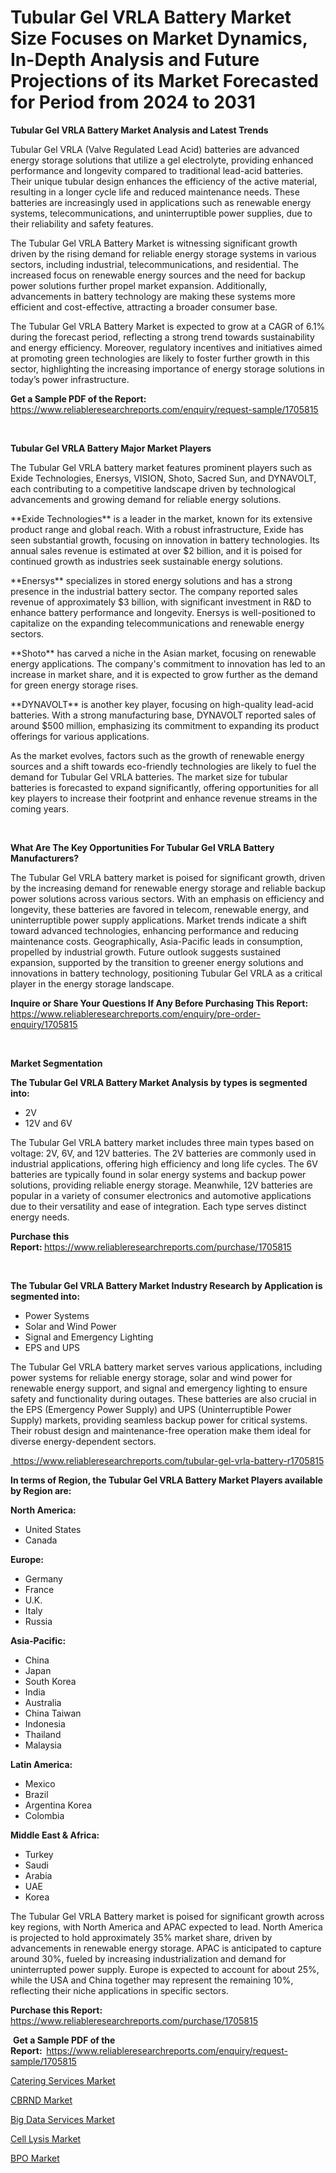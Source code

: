 <p><h1>Tubular Gel VRLA Battery Market Size Focuses on Market Dynamics, In-Depth Analysis and Future Projections of its Market Forecasted for Period from 2024 to 2031</h1></p><p><strong>Tubular Gel VRLA Battery Market Analysis and Latest Trends</strong></p>
<p><p>Tubular Gel VRLA (Valve Regulated Lead Acid) batteries are advanced energy storage solutions that utilize a gel electrolyte, providing enhanced performance and longevity compared to traditional lead-acid batteries. Their unique tubular design enhances the efficiency of the active material, resulting in a longer cycle life and reduced maintenance needs. These batteries are increasingly used in applications such as renewable energy systems, telecommunications, and uninterruptible power supplies, due to their reliability and safety features.</p><p>The Tubular Gel VRLA Battery Market is witnessing significant growth driven by the rising demand for reliable energy storage systems in various sectors, including industrial, telecommunications, and residential. The increased focus on renewable energy sources and the need for backup power solutions further propel market expansion. Additionally, advancements in battery technology are making these systems more efficient and cost-effective, attracting a broader consumer base.</p><p>The Tubular Gel VRLA Battery Market is expected to grow at a CAGR of 6.1% during the forecast period, reflecting a strong trend towards sustainability and energy efficiency. Moreover, regulatory incentives and initiatives aimed at promoting green technologies are likely to foster further growth in this sector, highlighting the increasing importance of energy storage solutions in today’s power infrastructure.</p></p>
<p><strong>Get a Sample PDF of the Report:&nbsp;</strong> <a href="https://www.reliableresearchreports.com/enquiry/request-sample/1705815?utm_campaign=1736&utm_medium=2&utm_source=Github&utm_content=ia&utm_term=21102024&utm_id=tubular-gel-vrla-battery">https://www.reliableresearchreports.com/enquiry/request-sample/1705815</a></p>
<p>&nbsp;</p>
<p><strong>Tubular Gel VRLA Battery Major Market Players</strong></p>
<p><p>The Tubular Gel VRLA battery market features prominent players such as Exide Technologies, Enersys, VISION, Shoto, Sacred Sun, and DYNAVOLT, each contributing to a competitive landscape driven by technological advancements and growing demand for reliable energy solutions.</p><p>**Exide Technologies** is a leader in the market, known for its extensive product range and global reach. With a robust infrastructure, Exide has seen substantial growth, focusing on innovation in battery technologies. Its annual sales revenue is estimated at over $2 billion, and it is poised for continued growth as industries seek sustainable energy solutions.</p><p>**Enersys** specializes in stored energy solutions and has a strong presence in the industrial battery sector. The company reported sales revenue of approximately $3 billion, with significant investment in R&D to enhance battery performance and longevity. Enersys is well-positioned to capitalize on the expanding telecommunications and renewable energy sectors.</p><p>**Shoto** has carved a niche in the Asian market, focusing on renewable energy applications. The company's commitment to innovation has led to an increase in market share, and it is expected to grow further as the demand for green energy storage rises.</p><p>**DYNAVOLT** is another key player, focusing on high-quality lead-acid batteries. With a strong manufacturing base, DYNAVOLT reported sales of around $500 million, emphasizing its commitment to expanding its product offerings for various applications.</p><p>As the market evolves, factors such as the growth of renewable energy sources and a shift towards eco-friendly technologies are likely to fuel the demand for Tubular Gel VRLA batteries. The market size for tubular batteries is forecasted to expand significantly, offering opportunities for all key players to increase their footprint and enhance revenue streams in the coming years.</p></p>
<p>&nbsp;</p>
<p><strong>What Are The Key Opportunities For Tubular Gel VRLA Battery Manufacturers?</strong></p>
<p><p>The Tubular Gel VRLA battery market is poised for significant growth, driven by the increasing demand for renewable energy storage and reliable backup power solutions across various sectors. With an emphasis on efficiency and longevity, these batteries are favored in telecom, renewable energy, and uninterruptible power supply applications. Market trends indicate a shift toward advanced technologies, enhancing performance and reducing maintenance costs. Geographically, Asia-Pacific leads in consumption, propelled by industrial growth. Future outlook suggests sustained expansion, supported by the transition to greener energy solutions and innovations in battery technology, positioning Tubular Gel VRLA as a critical player in the energy storage landscape.</p></p>
<p><strong>Inquire or Share Your Questions If Any Before Purchasing This Report:</strong> <a href="https://www.reliableresearchreports.com/enquiry/pre-order-enquiry/1705815?utm_campaign=1736&utm_medium=2&utm_source=Github&utm_content=ia&utm_term=21102024&utm_id=tubular-gel-vrla-battery">https://www.reliableresearchreports.com/enquiry/pre-order-enquiry/1705815</a></p>
<p>&nbsp;</p>
<p><strong>Market Segmentation</strong></p>
<p><strong>The Tubular Gel VRLA Battery Market Analysis by types is segmented into:</strong></p>
<p><ul><li>2V</li><li>12V and 6V</li></ul></p>
<p><p>The Tubular Gel VRLA battery market includes three main types based on voltage: 2V, 6V, and 12V batteries. The 2V batteries are commonly used in industrial applications, offering high efficiency and long life cycles. The 6V batteries are typically found in solar energy systems and backup power solutions, providing reliable energy storage. Meanwhile, 12V batteries are popular in a variety of consumer electronics and automotive applications due to their versatility and ease of integration. Each type serves distinct energy needs.</p></p>
<p><strong>Purchase this Report:&nbsp;</strong><a href="https://www.reliableresearchreports.com/purchase/1705815?utm_campaign=1736&utm_medium=2&utm_source=Github&utm_content=ia&utm_term=21102024&utm_id=tubular-gel-vrla-battery">https://www.reliableresearchreports.com/purchase/1705815</a></p>
<p>&nbsp;</p>
<p><strong>The Tubular Gel VRLA Battery Market Industry Research by Application is segmented into:</strong></p>
<p><ul><li>Power Systems</li><li>Solar and Wind Power</li><li>Signal and Emergency Lighting</li><li>EPS and UPS</li></ul></p>
<p><p>The Tubular Gel VRLA battery market serves various applications, including power systems for reliable energy storage, solar and wind power for renewable energy support, and signal and emergency lighting to ensure safety and functionality during outages. These batteries are also crucial in the EPS (Emergency Power Supply) and UPS (Uninterruptible Power Supply) markets, providing seamless backup power for critical systems. Their robust design and maintenance-free operation make them ideal for diverse energy-dependent sectors.</p></p>
<p><a href="https://www.reliableresearchreports.com/tubular-gel-vrla-battery-r1705815?utm_campaign=1736&utm_medium=2&utm_source=Github&utm_content=ia&utm_term=21102024&utm_id=tubular-gel-vrla-battery">&nbsp;https://www.reliableresearchreports.com/tubular-gel-vrla-battery-r1705815</a></p>
<p><strong>In terms of Region, the Tubular Gel VRLA Battery Market Players available by Region are:</strong></p>
<p>
    <p> <strong> North America: </strong>
        <ul>
            <li>United States</li>
            <li>Canada</li>
        </ul>
        </p> 
    <p> <strong> Europe: </strong>
        <ul>
            <li>Germany</li>
            <li>France</li>
            <li>U.K.</li>
            <li>Italy</li>
            <li>Russia</li>
        </ul>
        </p> 
    <p> <strong> Asia-Pacific: </strong>
        <ul>
            <li>China</li>
            <li>Japan</li>
            <li>South Korea</li>
            <li>India</li>
            <li>Australia</li>
            <li>China Taiwan</li>
            <li>Indonesia</li>
            <li>Thailand</li>
            <li>Malaysia</li>
        </ul>
        </p> 
    <p> <strong> Latin America: </strong>
        <ul>
            <li>Mexico</li>
            <li>Brazil</li>
            <li>Argentina Korea</li>
            <li>Colombia</li>
        </ul>
        </p> 
    <p> <strong> Middle East & Africa: </strong>
        <ul>
            <li>Turkey</li>
            <li>Saudi</li>
            <li>Arabia</li>
            <li>UAE</li>
            <li>Korea</li>
        </ul>
    </p>
    </p>
<p><p>The Tubular Gel VRLA Battery market is poised for significant growth across key regions, with North America and APAC expected to lead. North America is projected to hold approximately 35% market share, driven by advancements in renewable energy storage. APAC is anticipated to capture around 30%, fueled by increasing industrialization and demand for uninterrupted power supply. Europe is expected to account for about 25%, while the USA and China together may represent the remaining 10%, reflecting their niche applications in specific sectors.</p></p>
<p><strong>Purchase this Report: </strong><a href="https://www.reliableresearchreports.com/purchase/1705815?utm_campaign=1736&utm_medium=2&utm_source=Github&utm_content=ia&utm_term=21102024&utm_id=tubular-gel-vrla-battery">https://www.reliableresearchreports.com/purchase/1705815</a></p>
<p>&nbsp;<strong>Get a Sample PDF of the Report:&nbsp;&nbsp;</strong><a href="https://www.reliableresearchreports.com/enquiry/request-sample/1705815?utm_campaign=1736&utm_medium=2&utm_source=Github&utm_content=ia&utm_term=21102024&utm_id=tubular-gel-vrla-battery">https://www.reliableresearchreports.com/enquiry/request-sample/1705815</a></p>
<p><strong></strong></p>
<p><p><a href="https://www.linkedin.com/pulse/global-catering-services-10-cagr-forecast-2024-2031-genius-market-leppf?utm_campaign=1736&utm_medium=2&utm_source=Github&utm_content=ia&utm_term=21102024&utm_id=tubular-gel-vrla-battery">Catering Services Market</a></p><p><a href="https://www.linkedin.com/pulse/driving-forces-global-cbrnd-market-trends-applications-regional-ufdwf?utm_campaign=1736&utm_medium=2&utm_source=Github&utm_content=ia&utm_term=21102024&utm_id=tubular-gel-vrla-battery">CBRND Market</a></p><p><a href="https://www.linkedin.com/pulse/big-data-services-market-investigation-industry-evolution-ywg1f?utm_campaign=1736&utm_medium=2&utm_source=Github&utm_content=ia&utm_term=21102024&utm_id=tubular-gel-vrla-battery">Big Data Services Market</a></p><p><a href="https://www.linkedin.com/pulse/cell-lysis-market-velocity-107-cagr-trajectory-2024-2031-6iswf?utm_campaign=1736&utm_medium=2&utm_source=Github&utm_content=ia&utm_term=21102024&utm_id=tubular-gel-vrla-battery">Cell Lysis Market</a></p><p><a href="https://www.linkedin.com/pulse/bpo-market-overview-global-trends-future-prospects-from-ls94f?utm_campaign=1736&utm_medium=2&utm_source=Github&utm_content=ia&utm_term=21102024&utm_id=tubular-gel-vrla-battery">BPO Market</a></p></p>